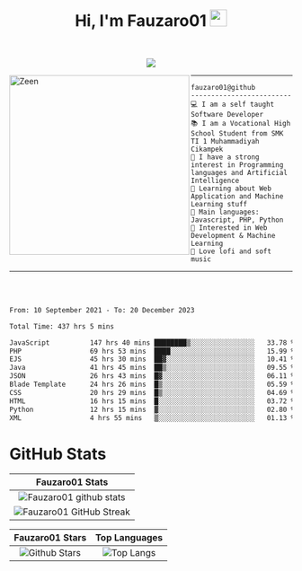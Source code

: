<h1 align="center">
Hi, I'm Fauzaro01
  <img src="https://media.giphy.com/media/hvRJCLFzcasrR4ia7z/giphy.gif" width="30"></h1>
<br/>

<p align="center">
  <a href="https://github.com/DenverCoder1/readme-typing-svg">
    <img src="https://readme-typing-svg.herokuapp.com?lines=Chill%20and%20Coding;Full+Stack+Web+Developer;Student;Software%20Develover;Always%20learning%20new%20things&center=true&width=380&height=45"></a>
</p>

<img align="left" src="https://media.tenor.com/LNrMsLTFICEAAAAi/elysia.gif" alt="Zeen" width="320" height="320" />
<hr>

```
fauzaro01@github
-------------------------
💻 I am a self taught Software Developer
📚 I am a Vocational High School Student from SMK TI 1 Muhammadiyah Cikampek
📝 I have a strong interest in Programming languages and Artificial Intelligence
🌱 Learning about Web Application and Machine Learning stuff
🌟 Main languages: Javascript, PHP, Python
🚩 Interested in Web Development & Machine Learning
🎵 Love lofi and soft music 
```

<hr>
<br>
<br>
<div align="left">
<!--START_SECTION:waka-->

```txt
From: 10 September 2021 - To: 20 December 2023

Total Time: 437 hrs 5 mins

JavaScript          147 hrs 40 mins ████████▒░░░░░░░░░░░░░░░░   33.78 %
PHP                 69 hrs 53 mins  ████░░░░░░░░░░░░░░░░░░░░░   15.99 %
EJS                 45 hrs 30 mins  ██▓░░░░░░░░░░░░░░░░░░░░░░   10.41 %
Java                41 hrs 45 mins  ██▒░░░░░░░░░░░░░░░░░░░░░░   09.55 %
JSON                26 hrs 43 mins  █▓░░░░░░░░░░░░░░░░░░░░░░░   06.11 %
Blade Template      24 hrs 26 mins  █▒░░░░░░░░░░░░░░░░░░░░░░░   05.59 %
CSS                 20 hrs 29 mins  █▒░░░░░░░░░░░░░░░░░░░░░░░   04.69 %
HTML                16 hrs 15 mins  █░░░░░░░░░░░░░░░░░░░░░░░░   03.72 %
Python              12 hrs 15 mins  ▓░░░░░░░░░░░░░░░░░░░░░░░░   02.80 %
XML                 4 hrs 55 mins   ▒░░░░░░░░░░░░░░░░░░░░░░░░   01.13 %
```

<!--END_SECTION:waka-->
</div>

# GitHub Stats

|                                                            Fauzaro01 Stats                                                            |
| :--------------------------------------------------------------------------------------------------------------------------------------------: |
|        ![Fauzaro01 github stats](https://github-readme-stats.vercel.app/api?username=Fauzaro01&show_icons=true&theme=algolia)        |
|              ![Fauzaro01 GitHub Streak](https://github-readme-streak-stats.herokuapp.com/?user=Fauzaro01&theme=algolia)              |

|                                                                                              Fauzaro01 Stars                                                                                              |                                                           Top Languages                                                           |
| :----------------------------------------------------------------------------------------------------------------------------------------------------------------------------------------------------------------: | :-------------------------------------------------------------------------------------------------------------------------------: |
| ![Github Stars](https://github-readme-stats.vercel.app/api?username=Fauzaro01&show_icons=true&locale=en&count_private=true&hide_rank=true&custom_title=My%20GitHub%20Stats&disable_animations=true&theme=algolia) | ![Top Langs](https://github-readme-stats.vercel.app/api/top-langs/?username=Fauzaro01&langs_count=8&theme=algolia&layout=compact) |

